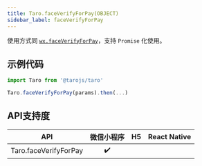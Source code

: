 ```yaml
---
title: Taro.faceVerifyForPay(OBJECT)
sidebar_label: faceVerifyForPay
---
```



使用方式同 [`wx.faceVerifyForPay`](https://developers.weixin.qq.com/miniprogram/dev/api/open-api/payment/wx.faceVerifyForPay.html)，支持 `Promise` 化使用。

## 示例代码

```jsx
import Taro from '@tarojs/taro'

Taro.faceVerifyForPay(params).then(...)
```



## API支持度


| API | 微信小程序 | H5 | React Native |
| :-: | :-: | :-: | :-: |
| Taro.faceVerifyForPay | ✔️ |  |  |


